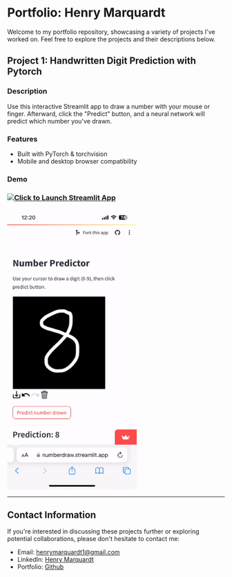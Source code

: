 <!-- # henrym105.github.io
##### author: Henry Marquardt, Dec 2023

Use this streamlit app to draw a number with your mouse / finger. 
Click redict and the neural network will predict which number is drawn!
- built with pytorch & torchvision
- works on Mobile and Desktop browsers

[![Click to launch Streamlit App](https://static.streamlit.io/badges/streamlit_badge_black_white.svg)](https://numberdraw.streamlit.app)

<!-- ![Example Recording of App](./data/IMG_3380.gif) -->
<!-- <img src="./data/IMG_3380.gif" width="300"> -->



# Portfolio: Henry Marquardt

Welcome to my portfolio repository, showcasing a variety of projects I've worked on. Feel free to explore the projects and their descriptions below.

## Project 1: Handwritten Digit Prediction with Pytorch

### Description

Use this interactive Streamlit app to draw a number with your mouse or finger. Afterward, click the "Predict" button, and a neural network will predict which number you've drawn.

### Features

- Built with PyTorch & torchvision
- Mobile and desktop browser compatibility

### Demo

<!-- [![Click to Launch Streamlit App](https://static.streamlit.io/badges/streamlit_badge_black_white.svg)](https://numberdraw.streamlit.app) -->
<h3>
  <a href="https://numberdraw.streamlit.app">
    <img src="https://static.streamlit.io/badges/streamlit_badge_black_white.svg" alt="Click to Launch Streamlit App" width="200">
  </a>
</h3>

<img src="./data/IMG_3380.gif" width="300">

---

## Contact Information

If you're interested in discussing these projects further or exploring potential collaborations, please don't hesitate to contact me:

- Email: [henrymarquardt1@gmail.com](mailto:henrymarquardt1@gmail.com)
- LinkedIn: [Henry Marquardt](https://www.linkedin.com/in/henry-marquardt/)
- Portfolio: [Github](https://github.com/henrym105)
